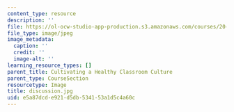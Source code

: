 ```yaml
---
content_type: resource
description: ''
file: https://ol-ocw-studio-app-production.s3.amazonaws.com/courses/20-219-becoming-the-next-bill-nye-writing-and-hosting-the-educational-show-january-iap-2015/e5a87dcde921d5db534153a1d5c4a60c_discussion.jpg
file_type: image/jpeg
image_metadata:
  caption: ''
  credit: ''
  image-alt: ''
learning_resource_types: []
parent_title: Cultivating a Healthy Classroom Culture
parent_type: CourseSection
resourcetype: Image
title: discussion.jpg
uid: e5a87dcd-e921-d5db-5341-53a1d5c4a60c
---
```

